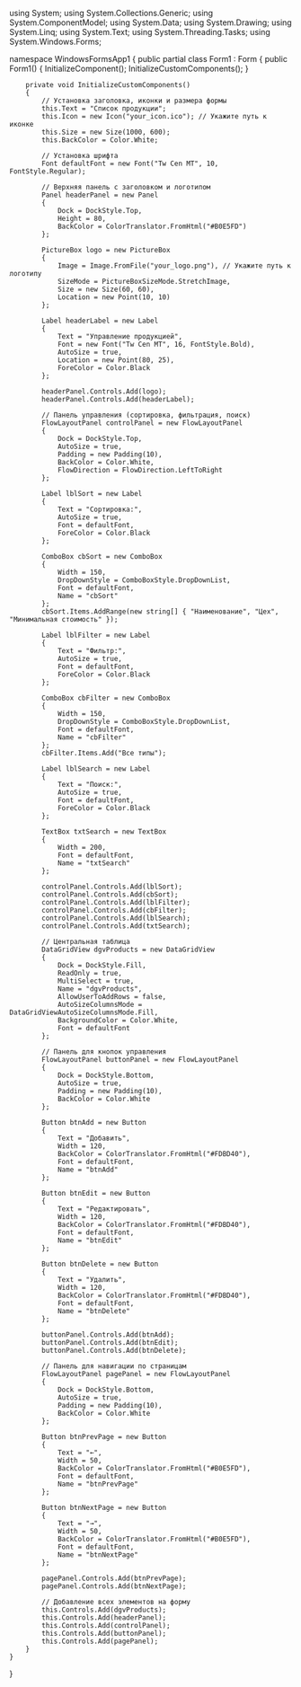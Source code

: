 using System;
using System.Collections.Generic;
using System.ComponentModel;
using System.Data;
using System.Drawing;
using System.Linq;
using System.Text;
using System.Threading.Tasks;
using System.Windows.Forms;

namespace WindowsFormsApp1
{
    public partial class Form1 : Form
    {
        public Form1()
        {
            InitializeComponent();
            InitializeCustomComponents();
        }

        private void InitializeCustomComponents()
        {
            // Установка заголовка, иконки и размера формы
            this.Text = "Список продукции";
            this.Icon = new Icon("your_icon.ico"); // Укажите путь к иконке
            this.Size = new Size(1000, 600);
            this.BackColor = Color.White;

            // Установка шрифта
            Font defaultFont = new Font("Tw Cen MT", 10, FontStyle.Regular);

            // Верхняя панель с заголовком и логотипом
            Panel headerPanel = new Panel
            {
                Dock = DockStyle.Top,
                Height = 80,
                BackColor = ColorTranslator.FromHtml("#B0E5FD")
            };

            PictureBox logo = new PictureBox
            {
                Image = Image.FromFile("your_logo.png"), // Укажите путь к логотипу
                SizeMode = PictureBoxSizeMode.StretchImage,
                Size = new Size(60, 60),
                Location = new Point(10, 10)
            };

            Label headerLabel = new Label
            {
                Text = "Управление продукцией",
                Font = new Font("Tw Cen MT", 16, FontStyle.Bold),
                AutoSize = true,
                Location = new Point(80, 25),
                ForeColor = Color.Black
            };

            headerPanel.Controls.Add(logo);
            headerPanel.Controls.Add(headerLabel);

            // Панель управления (сортировка, фильтрация, поиск)
            FlowLayoutPanel controlPanel = new FlowLayoutPanel
            {
                Dock = DockStyle.Top,
                AutoSize = true,
                Padding = new Padding(10),
                BackColor = Color.White,
                FlowDirection = FlowDirection.LeftToRight
            };

            Label lblSort = new Label
            {
                Text = "Сортировка:",
                AutoSize = true,
                Font = defaultFont,
                ForeColor = Color.Black
            };

            ComboBox cbSort = new ComboBox
            {
                Width = 150,
                DropDownStyle = ComboBoxStyle.DropDownList,
                Font = defaultFont,
                Name = "cbSort"
            };
            cbSort.Items.AddRange(new string[] { "Наименование", "Цех", "Минимальная стоимость" });

            Label lblFilter = new Label
            {
                Text = "Фильтр:",
                AutoSize = true,
                Font = defaultFont,
                ForeColor = Color.Black
            };

            ComboBox cbFilter = new ComboBox
            {
                Width = 150,
                DropDownStyle = ComboBoxStyle.DropDownList,
                Font = defaultFont,
                Name = "cbFilter"
            };
            cbFilter.Items.Add("Все типы");

            Label lblSearch = new Label
            {
                Text = "Поиск:",
                AutoSize = true,
                Font = defaultFont,
                ForeColor = Color.Black
            };

            TextBox txtSearch = new TextBox
            {
                Width = 200,
                Font = defaultFont,
                Name = "txtSearch"
            };

            controlPanel.Controls.Add(lblSort);
            controlPanel.Controls.Add(cbSort);
            controlPanel.Controls.Add(lblFilter);
            controlPanel.Controls.Add(cbFilter);
            controlPanel.Controls.Add(lblSearch);
            controlPanel.Controls.Add(txtSearch);

            // Центральная таблица
            DataGridView dgvProducts = new DataGridView
            {
                Dock = DockStyle.Fill,
                ReadOnly = true,
                MultiSelect = true,
                Name = "dgvProducts",
                AllowUserToAddRows = false,
                AutoSizeColumnsMode = DataGridViewAutoSizeColumnsMode.Fill,
                BackgroundColor = Color.White,
                Font = defaultFont
            };

            // Панель для кнопок управления
            FlowLayoutPanel buttonPanel = new FlowLayoutPanel
            {
                Dock = DockStyle.Bottom,
                AutoSize = true,
                Padding = new Padding(10),
                BackColor = Color.White
            };

            Button btnAdd = new Button
            {
                Text = "Добавить",
                Width = 120,
                BackColor = ColorTranslator.FromHtml("#FDBD40"),
                Font = defaultFont,
                Name = "btnAdd"
            };

            Button btnEdit = new Button
            {
                Text = "Редактировать",
                Width = 120,
                BackColor = ColorTranslator.FromHtml("#FDBD40"),
                Font = defaultFont,
                Name = "btnEdit"
            };

            Button btnDelete = new Button
            {
                Text = "Удалить",
                Width = 120,
                BackColor = ColorTranslator.FromHtml("#FDBD40"),
                Font = defaultFont,
                Name = "btnDelete"
            };

            buttonPanel.Controls.Add(btnAdd);
            buttonPanel.Controls.Add(btnEdit);
            buttonPanel.Controls.Add(btnDelete);

            // Панель для навигации по страницам
            FlowLayoutPanel pagePanel = new FlowLayoutPanel
            {
                Dock = DockStyle.Bottom,
                AutoSize = true,
                Padding = new Padding(10),
                BackColor = Color.White
            };

            Button btnPrevPage = new Button
            {
                Text = "←",
                Width = 50,
                BackColor = ColorTranslator.FromHtml("#B0E5FD"),
                Font = defaultFont,
                Name = "btnPrevPage"
            };

            Button btnNextPage = new Button
            {
                Text = "→",
                Width = 50,
                BackColor = ColorTranslator.FromHtml("#B0E5FD"),
                Font = defaultFont,
                Name = "btnNextPage"
            };

            pagePanel.Controls.Add(btnPrevPage);
            pagePanel.Controls.Add(btnNextPage);

            // Добавление всех элементов на форму
            this.Controls.Add(dgvProducts);
            this.Controls.Add(headerPanel);
            this.Controls.Add(controlPanel);
            this.Controls.Add(buttonPanel);
            this.Controls.Add(pagePanel);
        }
    }
}
